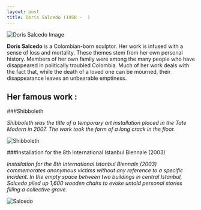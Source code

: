 ```yaml
---
layout: post
title: Doris Salcedo (1958 -  )
---
```



![Doris Salcedo Image](http://www-tc.pbs.org/art21/files/images/salcedo-doris.jpg)

**Doris Salcedo**  is a Colombian-born sculptor. Her work is infused with a sense of loss and mortality. These themes stem from her own personal history. Members of her own family were among the many people who have disappeared in politically troubled Colombia. Much of her work deals with the fact that, while the death of a loved one can be mourned, their disappearance leaves an unbearable emptiness.

## Her famous work :

###Shibboleth

*Shibboleth was the title of a temporary art installation placed  in the Tate Modern in 2007. The work took the form of a long crack in the floor.*

![Shibboleth](http://upload.wikimedia.org/wikipedia/commons/c/cf/Shibboleth_Tate_Modern.jpg)

###Installation for the 8th International Istanbul Biennale (2003)

*Installation for the 8th International Istanbul Biennale (2003) commemorates anonymous victims without any reference to a specific incident. In the empty space between two buildings in central Istanbul, Salcedo piled up 1,600 wooden chairs to evoke untold personal stories filling a collective grave.*

![Salcedo](http://www.alexanderandbonin.com/sites/default/files/styles/work_large/public/dsa-istanbul-2.jpg)
